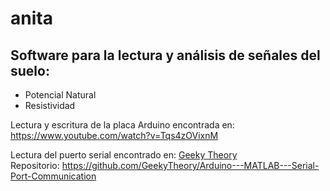 # anita
## Software para la lectura y análisis de señales del suelo:
* Potencial Natural
* Resistividad

Lectura y escritura de la placa Arduino encontrada en:<br>
https://www.youtube.com/watch?v=Tqs4zOVixnM

Lectura del puerto serial encontrado en:
[Geeky Theory](https://geekytheory.com/matlab-arduino-serial-port-communication/) <br>
Repositorio: https://github.com/GeekyTheory/Arduino---MATLAB---Serial-Port-Communication
